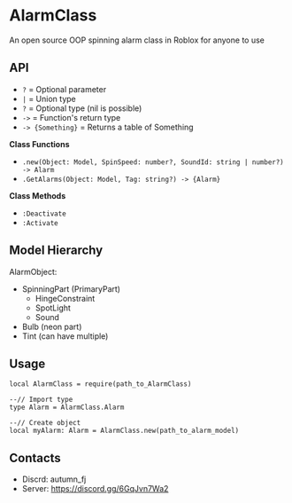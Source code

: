 # AlarmClass
An open source OOP spinning alarm class in Roblox for anyone to use

## API
- `?` = Optional parameter
- `|` = Union type
- `?` = Optional type (nil is possible)
- `->` = Function's return type
- `-> {Something}` = Returns a table of Something

**Class Functions**
- `.new(Object: Model, SpinSpeed: number?, SoundId: string | number?) -> Alarm`
- `.GetAlarms(Object: Model, Tag: string?) -> {Alarm}`

**Class Methods**
- `:Deactivate`
- `:Activate`

## Model Hierarchy
AlarmObject:
- SpinningPart (PrimaryPart)
  - HingeConstraint
  - SpotLight
  - Sound
- Bulb (neon part)
- Tint (can have multiple)

## Usage
```luau
local AlarmClass = require(path_to_AlarmClass)

--// Import type
type Alarm = AlarmClass.Alarm

--// Create object
local myAlarm: Alarm = AlarmClass.new(path_to_alarm_model)
```

## Contacts
- Discrd: autumn_fj
- Server: https://discord.gg/6GqJvn7Wa2
